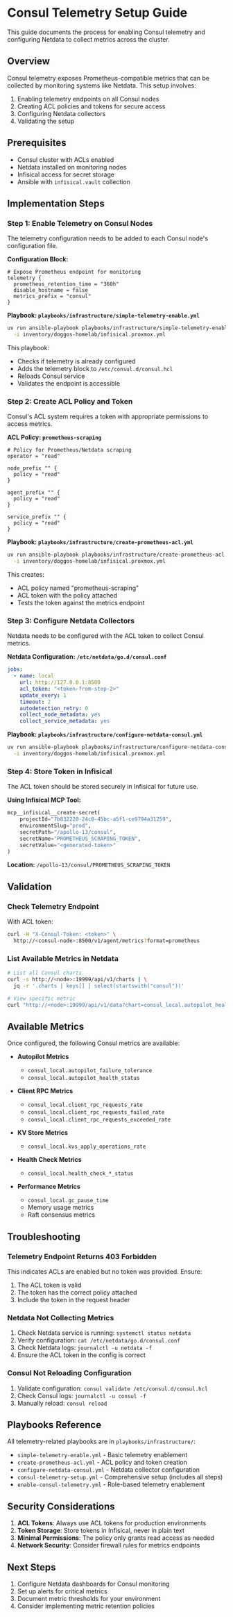 # Consul Telemetry Setup Guide

This guide documents the process for enabling Consul telemetry and configuring Netdata to collect metrics across the cluster.

## Overview

Consul telemetry exposes Prometheus-compatible metrics that can be collected by monitoring systems like Netdata. This setup involves:

1. Enabling telemetry endpoints on all Consul nodes
2. Creating ACL policies and tokens for secure access
3. Configuring Netdata collectors
4. Validating the setup

## Prerequisites

- Consul cluster with ACLs enabled
- Netdata installed on monitoring nodes
- Infisical access for secret storage
- Ansible with `infisical.vault` collection

## Implementation Steps

### Step 1: Enable Telemetry on Consul Nodes

The telemetry configuration needs to be added to each Consul node's configuration file.

**Configuration Block:**
```hcl
# Expose Prometheus endpoint for monitoring
telemetry {
  prometheus_retention_time = "360h"
  disable_hostname = false
  metrics_prefix = "consul"
}
```

**Playbook: `playbooks/infrastructure/simple-telemetry-enable.yml`**
```bash
uv run ansible-playbook playbooks/infrastructure/simple-telemetry-enable.yml \
  -i inventory/doggos-homelab/infisical.proxmox.yml
```

This playbook:
- Checks if telemetry is already configured
- Adds the telemetry block to `/etc/consul.d/consul.hcl`
- Reloads Consul service
- Validates the endpoint is accessible

### Step 2: Create ACL Policy and Token

Consul's ACL system requires a token with appropriate permissions to access metrics.

**ACL Policy: `prometheus-scraping`**
```hcl
# Policy for Prometheus/Netdata scraping
operator = "read"

node_prefix "" {
  policy = "read"
}

agent_prefix "" {
  policy = "read"
}

service_prefix "" {
  policy = "read"
}
```

**Playbook: `playbooks/infrastructure/create-prometheus-acl.yml`**
```bash
uv run ansible-playbook playbooks/infrastructure/create-prometheus-acl.yml \
  -i inventory/doggos-homelab/infisical.proxmox.yml
```

This creates:
- ACL policy named "prometheus-scraping"
- ACL token with the policy attached
- Tests the token against the metrics endpoint

### Step 3: Configure Netdata Collectors

Netdata needs to be configured with the ACL token to collect Consul metrics.

**Netdata Configuration: `/etc/netdata/go.d/consul.conf`**
```yaml
jobs:
  - name: local
    url: http://127.0.0.1:8500
    acl_token: "<token-from-step-2>"
    update_every: 1
    timeout: 2
    autodetection_retry: 0
    collect_node_metadata: yes
    collect_service_metadata: yes
```

**Playbook: `playbooks/infrastructure/configure-netdata-consul.yml`**
```bash
uv run ansible-playbook playbooks/infrastructure/configure-netdata-consul.yml \
  -i inventory/doggos-homelab/infisical.proxmox.yml
```

### Step 4: Store Token in Infisical

The ACL token should be stored securely in Infisical for future use.

**Using Infisical MCP Tool:**
```python
mcp__infisical__create-secret(
    projectId="7b832220-24c0-45bc-a5f1-ce9794a31259",
    environmentSlug="prod",
    secretPath="/apollo-13/consul",
    secretName="PROMETHEUS_SCRAPING_TOKEN",
    secretValue="<generated-token>"
)
```

**Location:** `/apollo-13/consul/PROMETHEUS_SCRAPING_TOKEN`

## Validation

### Check Telemetry Endpoint

With ACL token:
```bash
curl -H "X-Consul-Token: <token>" \
  http://<consul-node>:8500/v1/agent/metrics?format=prometheus
```

### List Available Metrics in Netdata

```bash
# List all Consul charts
curl -s http://<node>:19999/api/v1/charts | \
  jq -r '.charts | keys[] | select(startswith("consul"))'

# View specific metric
curl "http://<node>:19999/api/v1/data?chart=consul_local.autopilot_health_status&after=-60"
```

## Available Metrics

Once configured, the following Consul metrics are available:

- **Autopilot Metrics**
  - `consul_local.autopilot_failure_tolerance`
  - `consul_local.autopilot_health_status`

- **Client RPC Metrics**
  - `consul_local.client_rpc_requests_rate`
  - `consul_local.client_rpc_requests_failed_rate`
  - `consul_local.client_rpc_requests_exceeded_rate`

- **KV Store Metrics**
  - `consul_local.kvs_apply_operations_rate`

- **Health Check Metrics**
  - `consul_local.health_check_*_status`

- **Performance Metrics**
  - `consul_local.gc_pause_time`
  - Memory usage metrics
  - Raft consensus metrics

## Troubleshooting

### Telemetry Endpoint Returns 403 Forbidden

This indicates ACLs are enabled but no token was provided. Ensure:
1. The ACL token is valid
2. The token has the correct policy attached
3. Include the token in the request header

### Netdata Not Collecting Metrics

1. Check Netdata service is running: `systemctl status netdata`
2. Verify configuration: `cat /etc/netdata/go.d/consul.conf`
3. Check Netdata logs: `journalctl -u netdata -f`
4. Ensure the ACL token in the config is correct

### Consul Not Reloading Configuration

1. Validate configuration: `consul validate /etc/consul.d/consul.hcl`
2. Check Consul logs: `journalctl -u consul -f`
3. Manually reload: `consul reload`

## Playbooks Reference

All telemetry-related playbooks are in `playbooks/infrastructure/`:

- `simple-telemetry-enable.yml` - Basic telemetry enablement
- `create-prometheus-acl.yml` - ACL policy and token creation
- `configure-netdata-consul.yml` - Netdata collector configuration
- `consul-telemetry-setup.yml` - Comprehensive setup (includes all steps)
- `enable-consul-telemetry.yml` - Role-based telemetry enablement

## Security Considerations

1. **ACL Tokens**: Always use ACL tokens for production environments
2. **Token Storage**: Store tokens in Infisical, never in plain text
3. **Minimal Permissions**: The policy only grants read access as needed
4. **Network Security**: Consider firewall rules for metrics endpoints

## Next Steps

1. Configure Netdata dashboards for Consul monitoring
2. Set up alerts for critical metrics
3. Document metric thresholds for your environment
4. Consider implementing metric retention policies